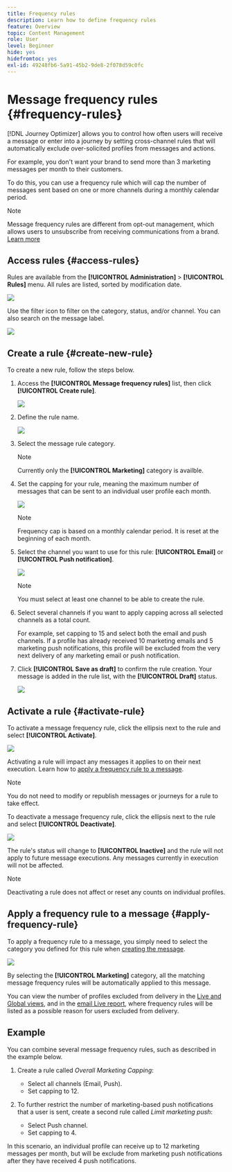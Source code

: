 ```yaml
---
title: Frequency rules
description: Learn how to define frequency rules
feature: Overview
topic: Content Management
role: User
level: Beginner
hide: yes
hidefromtoc: yes
exl-id: 49248fb6-5a91-45b2-9de8-2f078d59c0fc
---
```

# Message frequency rules {#frequency-rules}

[!DNL Journey Optimizer] allows you to control how often users will receive a message or enter into a journey by setting cross-channel rules that will automatically exclude over-solicited profiles from messages and actions.

For example, you don't want your brand to send more than 3 marketing messages per month to their customers.
 
To do this, you can use a frequency rule which will cap the number of messages sent based on one or more channels during a monthly calendar period.

>[!NOTE]
>
>Message frequency rules are different from opt-out management, which allows users to unsubscribe from receiving communications from a brand. [Learn more](../messages/consent.md#opt-out-management)

## Access rules {#access-rules}

Rules are available from the **[!UICONTROL Administration]** > **[!UICONTROL Rules]** menu. All rules are listed, sorted by modification date.

![](assets/message-rules-access.png)

<!--To access, create, edit or delete message frequency rules, you must have the message configuration permission. [Learn more](../administration/high-low-permissions.md#administration-permissions)-->

Use the filter icon to filter on the category, status, and/or channel. You can also search on the message label.

![](assets/message-rules-filter.png)

## Create a rule {#create-new-rule}

To create a new rule, follow the steps below.

1. Access the **[!UICONTROL Message frequency rules]** list, then click **[!UICONTROL Create rule]**.

    ![](assets/message-rules-create.png)

1. Define the rule name.

    ![](assets/message-rules-details.png)

1. Select the message rule category.

   >[!NOTE]
   >
   >Currently only the **[!UICONTROL Marketing]** category is availble.

1. Set the capping for your rule, meaning the maximum number of messages that can be sent to an individual user profile each month.

   ![](assets/message-rules-capping.png)

   >[!NOTE]
   >
   >Frequency cap is based on a monthly calendar period. It is reset at the beginning of each month.

1. Select the channel you want to use for this rule: **[!UICONTROL Email]** or **[!UICONTROL Push notification]**.

   ![](assets/message-rules-channels.png)

   >[!NOTE]
   >
   >You must select at least one channel to be able to create the rule.

1. Select several channels if you want to apply capping across all selected channels as a total count.

   For example, set capping to 15 and select both the email and push channels. If a profile has already received 10 marketing emails and 5 marketing push notifications, this profile will be excluded from the very next delivery of any marketing email or push notification.

1. Click **[!UICONTROL Save as draft]** to confirm the rule creation. Your message is added in the rule list, with the **[!UICONTROL Draft]** status.

   ![](assets/message-rules-created.png)

## Activate a rule {#activate-rule}

To activate a message frequency rule, click the ellipsis next to the rule and select **[!UICONTROL Activate]**.

   ![](assets/message-rules-activate.png)

Activating a rule will impact any messages it applies to on their next execution. Learn how to [apply a frequency rule to a message](#apply-frequency-rule).

>[!NOTE]
>
>You do not need to modify or republish messages or journeys for a rule to take effect.

To deactivate a message frequency rule, click the ellipsis next to the rule and select **[!UICONTROL Deactivate]**.

![](assets/message-rules-deactivate.png)
   
The rule's status will change to **[!UICONTROL Inactive]** and the rule will not apply to future message executions. Any messages currently in execution will not be affected.

>[!NOTE]
>
>Deactivating a rule does not affect or reset any counts on individual profiles.

## Apply a frequency rule to a message {#apply-frequency-rule}
 
To apply a frequency rule to a message, you simply need to select the category you defined for this rule when [creating the message](../messages/get-started-content.md#create-new-message).

![](assets/message-rules-properties.png)

By selecting the **[!UICONTROL Marketing]** category, all the matching message frequency rules will be automatically applied to this message.

<!--Clicking the link out button next to the category selector will jump you over to the rules inventory screen to see which rules will be applied to the message.-->

You can view the number of profiles excluded from delivery in the [Live and Global views](../reports/message-monitoring.md), and in the [email Live report](../reports/email-live-report.md), where frequency rules will be listed as a possible reason for users excluded from delivery.

## Example

You can combine several message frequency rules, such as described in the example below.

1. Create a rule called *Overall Marketing Capping*:

   * Select all channels (Email, Push).
   * Set capping to 12.

1. To further restrict the number of marketing-based push notifications that a user is sent, create a second rule called *Limit marketing push*:

   * Select Push channel.
   * Set capping to 4.

In this scenario, an individual profile can receive up to 12 marketing messages per month, but will be exclude from marketing push notifications after they have received 4 push notifications.
